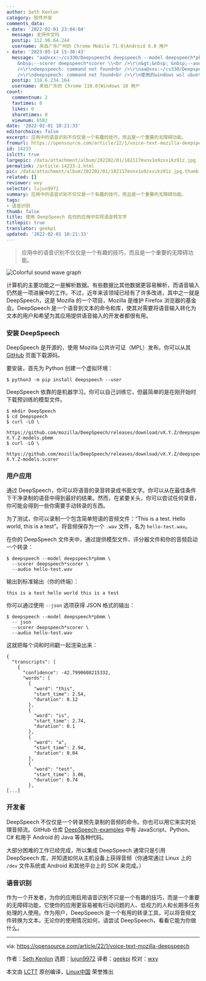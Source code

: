 ```yaml
---
author: Seth Kenlon
category: 软件开发
comments_data:
- date: '2022-02-01 23:04:04'
  message: 支持中文吗
  postip: 112.96.64.244
  username: 来自广东广州的 Chrome Mobile 71.0|Android 6.0 用户
- date: '2023-05-14 15:30:43'
  message: "aa@xxx:~/cs330/Deepspeech$ deepspeech --model deepspeech*pbmm \\<br />\r\n--scorer&gt;&nbsp;
    &nbsp;--scorer deepspeech*scorer \\<br />\r\n&gt;&nbsp; &nbsp;--audio toefl1.mp3<br
    />\r\ndeepspeech: command not found<br />\r\naa@xxx:~/cs330/Deepspeech$ deepspeech<br
    />\r\ndeepspeech: command not found<br />\r\n使用的windows wsl ubuntu，有点像win10的path问题，请问这个如何解决"
  postip: 116.6.234.164
  username: 来自广东的 Chrome 110.0|Windows 10 用户
count:
  commentnum: 2
  favtimes: 0
  likes: 0
  sharetimes: 0
  viewnum: 6582
date: '2022-02-01 10:21:33'
editorchoice: false
excerpt: 应用中的语音识别不仅仅是一个有趣的技巧，而且是一个重要的无障碍功能。
fromurl: https://opensource.com/article/22/1/voice-text-mozilla-deepspeech
id: 14233
islctt: true
largepic: /data/attachment/album/202202/01/102117mvnx1o9zxxikz91z.jpg
permalink: /article-14233-1.html
pic: /data/attachment/album/202202/01/102117mvnx1o9zxxikz91z.jpg.thumb.jpg
related: []
reviewer: wxy
selector: lujun9972
summary: 应用中的语音识别不仅仅是一个有趣的技巧，而且是一个重要的无障碍功能。
tags:
- 语音识别
thumb: false
title: 使用 DeepSpeech 在你的应用中实现语音转文字
titlepic: true
translator: geekpi
updated: '2022-02-01 10:21:33'
---
```



> 
> 应用中的语音识别不仅仅是一个有趣的技巧，而且是一个重要的无障碍功能。
> 
> 
> 


![](/data/attachment/album/202202/01/102117mvnx1o9zxxikz91z.jpg "Colorful sound wave graph")


计算机的主要功能之一是解析数据。有些数据比其他数据更容易解析，而语音输入仍然是一项进展中的工作。不过，近年来该领域已经有了许多改进，其中之一就是 DeepSpeech，这是 Mozilla 的一个项目，Mozilla 是维护 Firefox 浏览器的基金会。DeepSpeech 是一个语音到文本的命令和库，使其对需要将语音输入转化为文本的用户和希望为其应用提供语音输入的开发者都很有用。


### 安装 DeepSpeech


DeepSpeech 是开源的，使用 Mozilla 公共许可证（MPL）发布。你可以从其 [GitHub](https://github.com/mozilla/DeepSpeech) 页面下载源码。


要安装，首先为 Python 创建一个虚拟环境：



```
$ python3 -m pip install deepspeech --user

```

DeepSpeech 依靠的是机器学习。你可以自己训练它，但最简单的是在刚开始时下载预训练的模型文件。



```
$ mkdir DeepSpeech
$ cd Deepspeech
$ curl -LO \
  https://github.com/mozilla/DeepSpeech/releases/download/vX.Y.Z/deepspeech-X.Y.Z-models.pbmm
$ curl -LO \
  https://github.com/mozilla/DeepSpeech/releases/download/vX.Y.Z/deepspeech-X.Y.Z-models.scorer

```

### 用户应用


通过 DeepSpeech，你可以将语音的录音转录成书面文字。你可以从在最佳条件下干净录制的语音中得到最好的结果。然而，在紧要关头，你可以尝试任何录音，你可能会得到一些你需要手动转录的东西。


为了测试，你可以录制一个包含简单短语的音频文件：“This is a test. Hello world, this is a test”。将音频保存为一个 `.wav` 文件，名为 `hello-test.wav`。


在你的 DeepSpeech 文件夹中，通过提供模型文件、评分器文件和你的音频启动一个转录：



```
$ deepspeech --model deepspeech*pbmm \
  --scorer deepspeech*scorer \
  --audio hello-test.wav

```

输出到标准输出（你的终端）：



```
this is a test hello world this is a test

```

你可以通过使用 `--json` 选项获得 JSON 格式的输出：



```
$ deepspeech --model deepspeech*pbmm \
  -- json
  --scorer deepspeech*scorer \
  --audio hello-test.wav

```

这就把每个词和时间戳一起渲染出来：



```
{
  "transcripts": [
    {
      "confidence": -42.7990608215332,
      "words": [
        {
          "word": "this",
          "start_time": 2.54,
          "duration": 0.12
        },
        {
          "word": "is",
          "start_time": 2.74,
          "duration": 0.1
        },
        {
          "word": "a",
          "start_time": 2.94,
          "duration": 0.04
        },
        {
          "word": "test",
          "start_time": 3.06,
          "duration": 0.74
        },
[...]

```

### 开发者


DeepSpeech 不仅仅是一个转录预先录制的音频的命令。你也可以用它来实时处理音频流。GitHub 仓库 [DeepSpeech-examples](https://github.com/mozilla/DeepSpeech-examples) 中有 JavaScript、Python、C# 和用于 Android 的 Java 等各种代码。


大部分困难的工作已经完成，所以集成 DeepSpeech 通常只是引用 DeepSpeech 库，并知道如何从主机设备上获得音频（你通常通过 Linux 上的 `/dev` 文件系统或 Android 和其他平台上的 SDK 来完成。）


### 语音识别


作为一个开发者，为你的应用启用语音识别不只是一个有趣的技巧，而是一个重要的无障碍功能，它使你的应用更容易被有行动问题的人、低视力的人和长期多任务处理的人使用。作为用户，DeepSpeech 是一个有用的转录工具，可以将音频文件转换为文本。无论你的使用情况如何，请尝试 DeepSpeech，看看它能为你做什么。




---


via: <https://opensource.com/article/22/1/voice-text-mozilla-deepspeech>


作者：[Seth Kenlon](https://opensource.com/users/seth) 选题：[lujun9972](https://github.com/lujun9972) 译者：[geekpi](https://github.com/geekpi) 校对：[wxy](https://github.com/wxy)


本文由 [LCTT](https://github.com/LCTT/TranslateProject) 原创编译，[Linux中国](https://linux.cn/) 荣誉推出